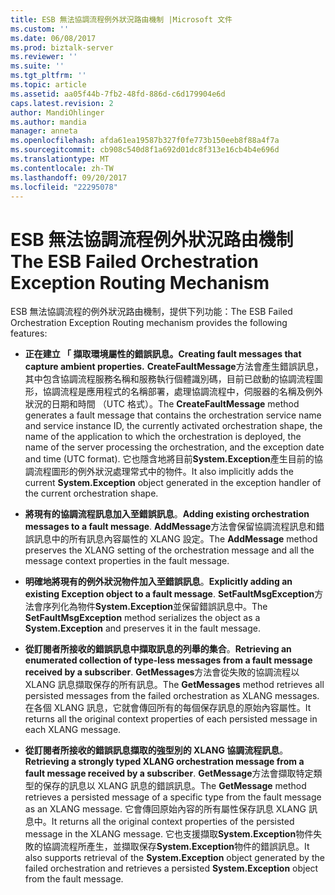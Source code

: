 ```yaml
---
title: ESB 無法協調流程例外狀況路由機制 |Microsoft 文件
ms.custom: ''
ms.date: 06/08/2017
ms.prod: biztalk-server
ms.reviewer: ''
ms.suite: ''
ms.tgt_pltfrm: ''
ms.topic: article
ms.assetid: aa05f44b-7fb2-48fd-886d-c6d179904e6d
caps.latest.revision: 2
author: MandiOhlinger
ms.author: mandia
manager: anneta
ms.openlocfilehash: afda61ea19587b327f0fe773b150eeb8f88a4f7a
ms.sourcegitcommit: cb908c540d8f1a692d01dc8f313e16cb4b4e696d
ms.translationtype: MT
ms.contentlocale: zh-TW
ms.lasthandoff: 09/20/2017
ms.locfileid: "22295078"
---
```

# <a name="the-esb-failed-orchestration-exception-routing-mechanism"></a><span data-ttu-id="e37ff-102">ESB 無法協調流程例外狀況路由機制</span><span class="sxs-lookup"><span data-stu-id="e37ff-102">The ESB Failed Orchestration Exception Routing Mechanism</span></span>
<span data-ttu-id="e37ff-103">ESB 無法協調流程的例外狀況路由機制，提供下列功能：</span><span class="sxs-lookup"><span data-stu-id="e37ff-103">The ESB Failed Orchestration Exception Routing mechanism provides the following features:</span></span>  
  
-   <span data-ttu-id="e37ff-104">**正在建立 「 擷取環境屬性的錯誤訊息。**</span><span class="sxs-lookup"><span data-stu-id="e37ff-104">**Creating fault messages that capture ambient properties.**</span></span> <span data-ttu-id="e37ff-105">**CreateFaultMessage**方法會產生錯誤訊息，其中包含協調流程服務名稱和服務執行個體識別碼，目前已啟動的協調流程圖形，協調流程是應用程式的名稱部署，處理協調流程中，伺服器的名稱及例外狀況的日期和時間 （UTC 格式）。</span><span class="sxs-lookup"><span data-stu-id="e37ff-105">The **CreateFaultMessage** method generates a fault message that contains the orchestration service name and service instance ID, the currently activated orchestration shape, the name of the application to which the orchestration is deployed, the name of the server processing the orchestration, and the exception date and time (UTC format).</span></span> <span data-ttu-id="e37ff-106">它也隱含地將目前**System.Exception**產生目前的協調流程圖形的例外狀況處理常式中的物件。</span><span class="sxs-lookup"><span data-stu-id="e37ff-106">It also implicitly adds the current **System.Exception** object generated in the exception handler of the current orchestration shape.</span></span>  
  
-   <span data-ttu-id="e37ff-107">**將現有的協調流程訊息加入至錯誤訊息**。</span><span class="sxs-lookup"><span data-stu-id="e37ff-107">**Adding existing orchestration messages to a fault message**.</span></span> <span data-ttu-id="e37ff-108">**AddMessage**方法會保留協調流程訊息和錯誤訊息中的所有訊息內容屬性的 XLANG 設定。</span><span class="sxs-lookup"><span data-stu-id="e37ff-108">The **AddMessage** method preserves the XLANG setting of the orchestration message and all the message context properties in the fault message.</span></span>  
  
-   <span data-ttu-id="e37ff-109">**明確地將現有的例外狀況物件加入至錯誤訊息**。</span><span class="sxs-lookup"><span data-stu-id="e37ff-109">**Explicitly adding an existing Exception object to a fault message**.</span></span> <span data-ttu-id="e37ff-110">**SetFaultMsgException**方法會序列化為物件**System.Exception**並保留錯誤訊息中。</span><span class="sxs-lookup"><span data-stu-id="e37ff-110">The **SetFaultMsgException** method serializes the object as a **System.Exception** and preserves it in the fault message.</span></span>  
  
-   <span data-ttu-id="e37ff-111">**從訂閱者所接收的錯誤訊息中擷取訊息的列舉的集合**。</span><span class="sxs-lookup"><span data-stu-id="e37ff-111">**Retrieving an enumerated collection of type-less messages from a fault message received by a subscriber**.</span></span> <span data-ttu-id="e37ff-112">**GetMessages**方法會從失敗的協調流程以 XLANG 訊息擷取保存的所有訊息。</span><span class="sxs-lookup"><span data-stu-id="e37ff-112">The **GetMessages** method retrieves all persisted messages from the failed orchestration as XLANG messages.</span></span> <span data-ttu-id="e37ff-113">在各個 XLANG 訊息，它就會傳回所有的每個保存訊息的原始內容屬性。</span><span class="sxs-lookup"><span data-stu-id="e37ff-113">It returns all the original context properties of each persisted message in each XLANG message.</span></span>  
  
-   <span data-ttu-id="e37ff-114">**從訂閱者所接收的錯誤訊息擷取的強型別的 XLANG 協調流程訊息**。</span><span class="sxs-lookup"><span data-stu-id="e37ff-114">**Retrieving a strongly typed XLANG orchestration message from a fault message received by a subscriber**.</span></span> <span data-ttu-id="e37ff-115">**GetMessage**方法會擷取特定類型的保存的訊息以 XLANG 訊息的錯誤訊息。</span><span class="sxs-lookup"><span data-stu-id="e37ff-115">The **GetMessage** method retrieves a persisted message of a specific type from the fault message as an XLANG message.</span></span> <span data-ttu-id="e37ff-116">它會傳回原始內容的所有屬性保存訊息 XLANG 訊息中。</span><span class="sxs-lookup"><span data-stu-id="e37ff-116">It returns all the original context properties of the persisted message in the XLANG message.</span></span> <span data-ttu-id="e37ff-117">它也支援擷取**System.Exception**物件失敗的協調流程所產生，並擷取保存**System.Exception**物件的錯誤訊息。</span><span class="sxs-lookup"><span data-stu-id="e37ff-117">It also supports retrieval of the **System.Exception** object generated by the failed orchestration and retrieves a persisted **System.Exception** object from the fault message.</span></span>